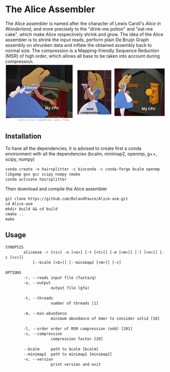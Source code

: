 # The Alice Assembler

The Alice assembler is named after the character of Lewis Caroll's _Alice in Wonderland_, and more precisely to the "drink-me potion" and "eat-me cake", which make Alice respectively shrink and grow. The idea of the Alice assembler is to shrink the input reads, perform plain De Bruijn Graph assembly on shrunken data and inflate the obtained assembly back to normal size. The compression is a Mapping-friendly Sequence Reduction (MSR) of high order, which allows all base to be taken into account during compression.
![alice_compression](https://github.com/rolandfaure/Alice-asm/blob/master/alice_compression.png)

## Installation

To have all the dependencies, it is advised to create first a conda environment with all the dependencies (bcalm, minimap2, openmp, g++, scipy, numpy)
```
conda create -n hairsplitter -c bioconda -c conda-forge bcalm openmp libgomp gxx gcc scipy numpy cmake
conda activate hairsplitter
```

Then download and compile the Alice assembler
```
git clone https://github.com/RolandFaure/Alice-asm.git
cd Alice-asm
mkdir build && cd build
cmake ..
make
```

## Usage

```
SYNOPSIS
        aliceasm -r [<i>] -o [<o>] [-t [<t>]] [-m [<m>]] [-l [<o>]] [-c [<c>]]
            [--bcalm [<b>]] [--minimap2 [<m>]] [-v]

OPTIONS
        -r, --reads input file (fasta/q)
        -o, --output
                    output file (gfa)

        -t, --threads
                    number of threads [1]

        -m, --min-abundance
                    minimum abundance of kmer to consider solid [10]

        -l, --order order of MSR compression (odd) [201]
        -c, --compression
                    compression factor [20]

        --bcalm     path to bcalm [bcalm]
        --minimap2  path to minimap2 [minimap2]
        -v, --version
                    print version and exit

```
